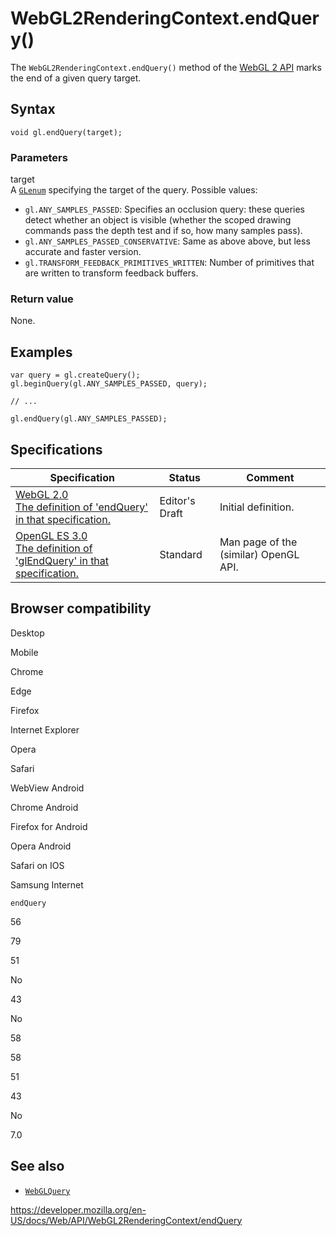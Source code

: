 WebGL2RenderingContext.endQuery()
=================================

The `WebGL2RenderingContext.endQuery()` method of the [WebGL 2 API](../webgl_api) marks the end of a given query target.

Syntax
------

    void gl.endQuery(target);

### Parameters

target  
A [`GLenum`](../webgl_api/types) specifying the target of the query. Possible values:

-   `gl.ANY_SAMPLES_PASSED`: Specifies an occlusion query: these queries detect whether an object is visible (whether the scoped drawing commands pass the depth test and if so, how many samples pass).
-   `gl.ANY_SAMPLES_PASSED_CONSERVATIVE`: Same as above above, but less accurate and faster version.
-   `gl.TRANSFORM_FEEDBACK_PRIMITIVES_WRITTEN`: Number of primitives that are written to transform feedback buffers.

### Return value

None.

Examples
--------

    var query = gl.createQuery();
    gl.beginQuery(gl.ANY_SAMPLES_PASSED, query);

    // ...

    gl.endQuery(gl.ANY_SAMPLES_PASSED);

Specifications
--------------

<table><thead><tr class="header"><th>Specification</th><th>Status</th><th>Comment</th></tr></thead><tbody><tr class="odd"><td><a href="https://www.khronos.org/registry/webgl/specs/latest/2.0/#3.7.12">WebGL 2.0<br />
<span class="small">The definition of 'endQuery' in that specification.</span></a></td><td><span class="spec-ed">Editor's Draft</span></td><td>Initial definition.</td></tr><tr class="even"><td><a href="https://www.khronos.org/opengles/sdk/docs/man3/html/glBeginQuery.xhtml">OpenGL ES 3.0<br />
<span class="small">The definition of 'glEndQuery' in that specification.</span></a></td><td><span class="spec-standard">Standard</span></td><td>Man page of the (similar) OpenGL API.</td></tr></tbody></table>

Browser compatibility
---------------------

Desktop

Mobile

Chrome

Edge

Firefox

Internet Explorer

Opera

Safari

WebView Android

Chrome Android

Firefox for Android

Opera Android

Safari on IOS

Samsung Internet

`endQuery`

56

79

51

No

43

No

58

58

51

43

No

7.0

See also
--------

-   [`WebGLQuery`](../webglquery)

<a href="https://developer.mozilla.org/en-US/docs/Web/API/WebGL2RenderingContext/endQuery" class="_attribution-link">https://developer.mozilla.org/en-US/docs/Web/API/WebGL2RenderingContext/endQuery</a>
